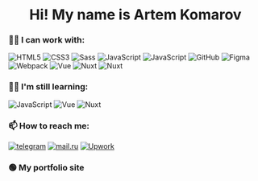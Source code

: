 <!--
**askomarov/askomarov** is a ✨ _special_ ✨ repository because its `README.md` (this file) appears on your GitHub profile.

Here are some ideas to get you started:

- 🔭 I’m currently working on ...
- 🌱 I’m currently learning ...
- 👯 I’m looking to collaborate on ...
- 🤔 I’m looking for help with ...
- 💬 Ask me about ...
- 📫 How to reach me: ...
- 😄 Pronouns: ...
- ⚡ Fun fact: ...
-->

<h1 align="center">Hi! My name is Artem Komarov</h1>

### 👨‍🎓 I can work with:
<p>
  <img alt="HTML5" src="https://img.shields.io/badge/-HTML5-E34F26?style=flat-square&logo=html5&logoColor=white" />
  <img alt="CSS3" src="http://img.shields.io/badge/-CSS3-0479BE?style=flat-square&logo=css3&logoColor=white" />
  <img alt="Sass" src="https://img.shields.io/badge/-Sass-CC6699?style=flat-square&logo=sass&logoColor=white" />
  <img alt="JavaScript" src="http://img.shields.io/badge/-JavaScript-F6DF1C?style=flat-square&logo=javascript&logoColor=grey"/>
  <img alt="JavaScript" src="http://img.shields.io/badge/-Gulp.js-CF4647?style=flat-square&logo=gulp&logoColor=white"/>
  <img alt="GitHub" src="http://img.shields.io/badge/-GitHub-000000?style=flat-square&logo=GitHub&logoColor=white"/>
  <img alt="Figma" src="http://img.shields.io/badge/-Figma-F24E1E?style=flat-square&logo=Figma&logoColor=white"/>
  <img alt="Webpack" src="https://img.shields.io/badge/-Webpack-8DD6F9?style=flat-square&logo=webpack&logoColor=white" />
  <img alt="Vue" src="http://img.shields.io/badge/-Vue-3EBA84?style=flat-square&logo=Vue.js&logoColor=white" />
  <img alt="Nuxt" src="http://img.shields.io/badge/-Nuxt-00DC82?style=flat-square&logo=Nuxt.js&logoColor=white" />
  <img alt="Nuxt" src="http://img.shields.io/badge/-TailwindCSS-38bdf8?style=flat-square&logo=tailwindcss&logoColor=white" />
</p>

### 👨‍💻 I'm still learning:
  <p>
    <img alt="JavaScript" src="http://img.shields.io/badge/-JavaScript-F6DF1C?style=flat-square&logo=javascript&logoColor=grey" />
    <img alt="Vue" src="http://img.shields.io/badge/-Vue-3EBA84?style=flat-square&logo=Vue.js&logoColor=white" />
    <img alt="Nuxt" src="http://img.shields.io/badge/-Nuxt-00DC82?style=flat-square&logo=Nuxt.js&logoColor=white" />
  </p>

### 📫 How to reach me:
<a href="https://t.me/askomarov"><img alt="telegram" src="https://img.shields.io/badge/-askomarov-blue?style=flat&logo=telegram"/></a>
<a href="mailto:vk561812@gmail.com"><img alt="mail.ru" src="https://img.shields.io/badge/-gmail-f6f8fc?style=flat&logo=Gmail"/></a>
<a href="https://www.upwork.com/freelancers/~018bdbfb35f7a23234?viewMode=1"><img src="https://img.shields.io/badge/-Upwork-000000?&style=flat-square&logo=upwork&logoColor=black&color=6FDA44" alt="Upwork"></a>

### 🟢 My portfolio site
[<img alt="" src="https://img.shields.io/badge/-portfolio site-blue?style=flat"/>](https://nuxtstoryblok-test.netlify.app/)
